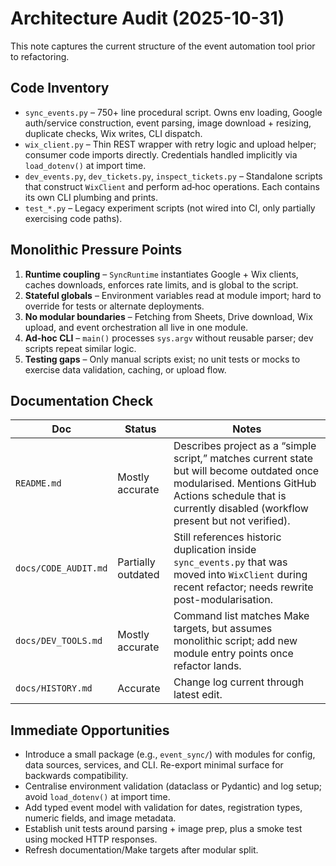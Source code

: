 # Architecture Audit (2025-10-31)

This note captures the current structure of the event automation tool prior to refactoring.

## Code Inventory

- `sync_events.py` – 750+ line procedural script. Owns env loading, Google auth/service construction, event parsing, image download + resizing, duplicate checks, Wix writes, CLI dispatch.
- `wix_client.py` – Thin REST wrapper with retry logic and upload helper; consumer code imports directly. Credentials handled implicitly via `load_dotenv()` at import time.
- `dev_events.py`, `dev_tickets.py`, `inspect_tickets.py` – Standalone scripts that construct `WixClient` and perform ad‑hoc operations. Each contains its own CLI plumbing and prints.
- `test_*.py` – Legacy experiment scripts (not wired into CI, only partially exercising code paths).

## Monolithic Pressure Points

1. **Runtime coupling** – `SyncRuntime` instantiates Google + Wix clients, caches downloads, enforces rate limits, and is global to the script.
2. **Stateful globals** – Environment variables read at module import; hard to override for tests or alternate deployments.
3. **No modular boundaries** – Fetching from Sheets, Drive download, Wix upload, and event orchestration all live in one module.
4. **Ad-hoc CLI** – `main()` processes `sys.argv` without reusable parser; dev scripts repeat similar logic.
5. **Testing gaps** – Only manual scripts exist; no unit tests or mocks to exercise data validation, caching, or upload flow.

## Documentation Check

| Doc | Status | Notes |
| --- | --- | --- |
| `README.md` | Mostly accurate | Describes project as a “simple script,” matches current state but will become outdated once modularised. Mentions GitHub Actions schedule that is currently disabled (workflow present but not verified). |
| `docs/CODE_AUDIT.md` | Partially outdated | Still references historic duplication inside `sync_events.py` that was moved into `WixClient` during recent refactor; needs rewrite post-modularisation. |
| `docs/DEV_TOOLS.md` | Mostly accurate | Command list matches Make targets, but assumes monolithic script; add new module entry points once refactor lands. |
| `docs/HISTORY.md` | Accurate | Change log current through latest edit. |

## Immediate Opportunities

- Introduce a small package (e.g., `event_sync/`) with modules for config, data sources, services, and CLI. Re-export minimal surface for backwards compatibility.
- Centralise environment validation (dataclass or Pydantic) and log setup; avoid `load_dotenv()` at import time.
- Add typed event model with validation for dates, registration types, numeric fields, and image metadata.
- Establish unit tests around parsing + image prep, plus a smoke test using mocked HTTP responses.
- Refresh documentation/Make targets after modular split.


